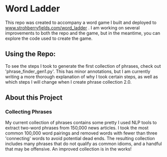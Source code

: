 # Word Ladder

This repo was created to accompany a word game I built and deployed to www.strohberryfields.com/word_ladder . I am working on several improvements to both the repo and the game, but in the meantime, you can explore the code used to create the game. 

## Using the Repo:
To see the steps I took to generate the first collection of phrases, check out 'phrase_finder_gen1.py'. This has minor annotations, but I am currently writing a more thorough explanation of why I took certain steps, as well as which steps I will change when I create phrase collection 2.0.  



## About this Project

### Collecting Phrases

My current collection of phrases contains some pretty I used NLP tools to extract two-word phrases from 150,000 news articles. I took the most common 100,000 word pairings and removed words with fewer than three 'connecting' words to avoid potential dead ends. The resulting collection includes many phrases that do not qualify as common idioms, and a handful that may be offensive. An improved collection is in the works!

